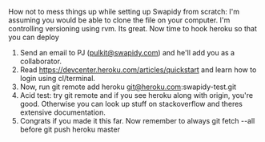How not to mess things up while setting up Swapidy from scratch:
I'm assuming you would be able to clone the file on your computer.
I'm controlling versioning using rvm. Its great.
Now time to hook heroku so that you can deploy

1) Send an email to PJ (pulkit@swapidy.com) and he'll add you as a collaborator.
2) Read https://devcenter.heroku.com/articles/quickstart and learn how to login using cl/terminal.
3) Now, run git remote add heroku git@heroku.com:swapidy-test.git
4) Acid test: try git remote and if you see heroku along with origin, you're good. Otherwise you can look up stuff on stackoverflow and theres extensive documentation.
5) Congrats if you made it this far. Now remember to always git fetch --all before git push heroku master
